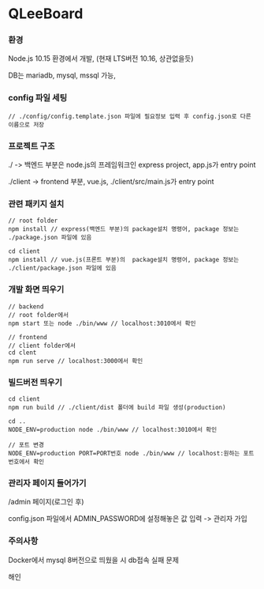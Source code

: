 # QLeeBoard

### 환경
Node.js 10.15 환경에서 개발, (현재 LTS버전 10.16, 상관없을듯)

DB는 mariadb, mysql, mssql 가능,

### config 파일 세팅

~~~
// ./config/config.template.json 파일에 필요정보 입력 후 config.json로 다른 이름으로 저장
~~~

### 프로젝트 구조

./ -> 백엔드 부분은 node.js의 프레임워크인 express project, app.js가 entry point

./client -> frontend 부분, vue.js, ./client/src/main.js가 entry point

### 관련 패키지 설치

~~~
// root folder
npm install // express(백엔드 부분)의 package설치 명령어, package 정보는 ./package.json 파일에 있음

cd client
npm install // vue.js(프론트 부분)의  package설치 명령어, package 정보는 ./client/package.json 파일에 있음
~~~

### 개발 화면 띄우기

~~~
// backend
// root folder에서
npm start 또는 node ./bin/www // localhost:3010에서 확인

// frontend
// client folder에서
cd clent
npm run serve // localhost:3000에서 확인
~~~

### 빌드버전 띄우기

~~~
cd client
npm run build // ./client/dist 폴더에 build 파일 생성(production)

cd ..
NODE_ENV=production node ./bin/www // localhost:3010에서 확인

// 포트 변경
NODE_ENV=production PORT=PORT번호 node ./bin/www // localhost:원하는 포트 번호에서 확인
~~~


### 관리자 페이지 들어가기

/admin 페이지(로그인 후)

config.json 파일에서 ADMIN_PASSWORD에 설정해놓은 값 입력 -> 관리자 가입

### 주의사항

Docker에서 mysql 8버전으로 띄웠을 시 db접속 실패 문제


해인
